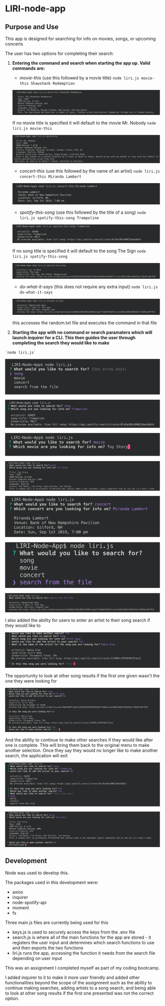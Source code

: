 # LIRI-node-app

## Purpose and Use

This app is designed for searching for info on movies, songs, or upcoming concerts

The user has two options for completing their search:

  1. **Entering the command and search when starting the app up. Valid commands are:**

      * *movie-this* (use this followed by a movie title)
      `node liri.js movie-this Shawshank Redemption`

      ![movie search](./assets/images/movie-this-screenshot.png)


      If no movie title is specified it will default to the movie Mr. Nobody
      `node liri.js movie-this`

      ![default movie search](./assets/images/default-movie.png)


      * *concert-this* (use this followed by the name of an artist)
      `node liri.js concert-this Miranda Lambert`

      ![concert search](./assets/images/concert-this-screenshot.png)


      * *spotify-this-song* (use this followed by the title of a song)
      `node liri.js spotify-this-song Trampoline`

      ![song search](./assets/images/spotify-this-screenshot.png)


      If no song title is specified it will default to the song The Sign
      `node liri.js spotify-this-song`

      ![default song search](./assets/images/default-song.png)


      * *do-what-it-says* (this does not require any extra input)
      `node liri.js do-what-it-says`

      ![file search](./assets/images/do-what-it-says-screenshot.png)

        this accesses the random.txt file and executes the command in that file



  1. **Starting the app with no command or search paramaters which will launch inquirer for a CLI. This then guides the user through completing the search they would like to make**

    `node liri.js`

  ![inquirer main-menu](./assets/images/inquirer-first-menu.png)

  ![inquirer search song](./assets/images/inquirer-search-song.png)

  ![inquirer search movie](./assets/images/inquirer-search-movie.png)

  ![inquirer search movie 2](./assets/images/inquirer-search-movie-2.png)

  ![inquirer search concert](./assets/images/inquirer-search-concert.png)

  ![inquirer search file menu](./assets/images/inquirer-menu-run-file.png)

  ![inquirer search file](./assets/images/inquirer-run-file.png)

  I also added the ability for users to enter an artist to their song search if they would like to
    
  ![inquirer add artist](./assets/images/adding-artist.png)
    
  The opportunity to look at other song results if the first one given wasn't the one they were looking for
    
  ![inquirer next song](./assets/images/next-song.png)
    
  And the ability to continue to make other searches if they would like after one is complete. This will bring them back to the original menu to make another selection. Once they say they would no longer like to make another search, the application will exit

  ![inquirer more searches](./assets/images/make-another-search.png)

  ![inquirer end searches](./assets/images/end-searches.png)
  

## Development

Node was used to develop this.

The packages used in this development were: 
  * axios
  * inquirer
  * node-spotify-api
  * moment
  * fs

Three main js files are currently being used for this
  - keys.js is used to securely access the keys from the .env file
  - search.js is where all of the main functions for the app are stored - it registers the user input and determines which search functions to use and then exports the two functions
  - liri.js runs the app, accessing the function it needs from the search file depending on user input

This was an assignment I completed myself as part of my coding bootcamp. 

I added inquirer to it to make it more user friendly and added other functionalities beyond the scope of the assignment such as the ability to continue making searches, adding artists to a song search, and being able to look at other song results if the first one presented was not the correct option.